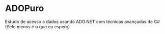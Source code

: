 # ADOPuro
Estudo de acesso a dados usando ADO.NET com técnicas avançadas de C# (Pelo menos é o que eu espero)
